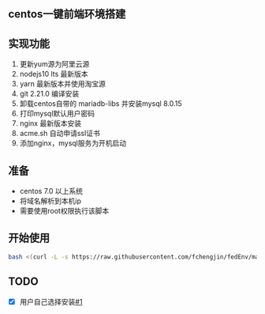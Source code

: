 ## centos一键前端环境搭建
## 实现功能
  1. 更新yum源为阿里云源
  2. nodejs10 lts 最新版本
  3. yarn 最新版本并使用淘宝源
  4. git 2.21.0 编译安装
  5. 卸载centos自带的 mariadb-libs 并安装mysql 8.0.15
  6. 打印mysql默认用户密码
  7. nginx 最新版本安装
  8. acme.sh 自动申请ssl证书
  9. 添加nginx，mysql服务为开机启动
## 准备
- centos 7.0 以上系统
- 将域名解析到本机ip
- 需要使用root权限执行该脚本

## 开始使用

```bash
bash <(curl -L -s https://raw.githubusercontent.com/fchengjin/fedEnv/master/install.sh)| tee fed.log
```

## TODO
- [x] 用户自己选择安装[#1](https://github.com/fchengjin/fedEnv/issues/1)